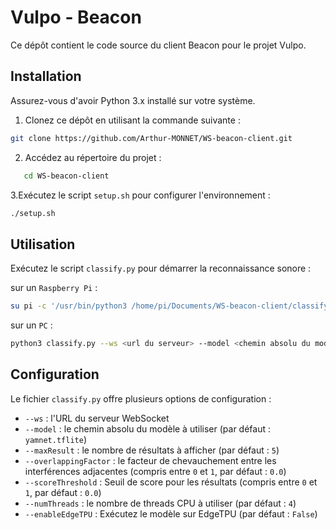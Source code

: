 # Vulpo - Beacon

Ce dépôt contient le code source du client Beacon pour le projet Vulpo.

## Installation

Assurez-vous d'avoir Python 3.x installé sur votre système.

1. Clonez ce dépôt en utilisant la commande suivante :

```bash
git clone https://github.com/Arthur-MONNET/WS-beacon-client.git
```

2. Accédez au répertoire du projet :

```bash
   cd WS-beacon-client
```

3.Exécutez le script `setup.sh` pour configurer l'environnement :
   
```bash
./setup.sh
```

## Utilisation

Exécutez le script `classify.py` pour démarrer la reconnaissance sonore :

sur un `Raspberry Pi` :

```bash
su pi -c '/usr/bin/python3 /home/pi/Documents/WS-beacon-client/classify.py --ws <url du serveur> --model <chemin absolu du modèle>
```

sur un `PC` :

```bash
python3 classify.py --ws <url du serveur> --model <chemin absolu du modèle>
```

## Configuration

Le fichier `classify.py` offre plusieurs options de configuration :
- `--ws` : l'URL du serveur WebSocket
- `--model` : le chemin absolu du modèle à utiliser (par défaut : `yamnet.tflite`)
- `--maxResult` : le nombre de résultats à afficher (par défaut : `5`)
- `--overlappingFactor` : le facteur de chevauchement entre les interférences adjacentes (compris entre `0` et `1`, par défaut : `0.0`)
- `--scoreThreshold` : Seuil de score pour les résultats (compris entre `0` et `1`, par défaut : `0.0`)
- `--numThreads` : le nombre de threads CPU à utiliser (par défaut : `4`)
- `--enableEdgeTPU` : Exécutez le modèle sur EdgeTPU (par défaut : `False`)
